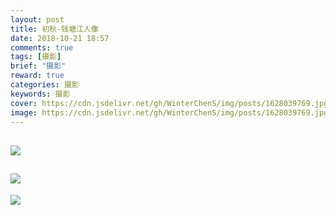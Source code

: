 ```yaml
---
layout: post
title: 初秋-钱塘江人像
date: 2018-10-21 18:57
comments: true
tags: [摄影]
brief: "摄影"
reward: true
categories: 摄影
keywords: 摄影
cover: https://cdn.jsdelivr.net/gh/WinterChenS/img/posts/1628039769.jpg
image: https://cdn.jsdelivr.net/gh/WinterChenS/img/posts/1628039769.jpg
---
```


![](https://cdn.jsdelivr.net/gh/WinterChenS/img/posts/1628039770.jpg)
---

![](https://cdn.jsdelivr.net/gh/WinterChenS/img/posts/1628039770.jpg)
---

![](https://cdn.jsdelivr.net/gh/WinterChenS/img/posts/1628039771.jpg)
